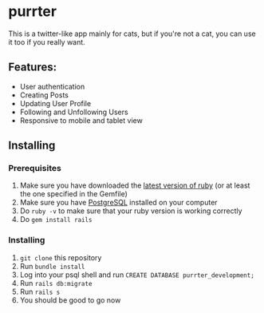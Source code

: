 # purrter

This is a twitter-like app mainly for cats, but if you're not a cat, you can use it too if you really want.

## Features:

* User authentication
* Creating Posts
* Updating User Profile
* Following and Unfollowing Users
* Responsive to mobile and tablet view

## Installing

### Prerequisites
1. Make sure you have downloaded the [latest version of ruby](https://www.ruby-lang.org/en/downloads/) (or at least the one specified in the Gemfile)
2. Make sure you have [PostgreSQL](https://www.postgresql.org/download/) installed on your computer
3. Do `ruby -v` to make sure that your ruby version is working correctly
4. Do `gem install rails`

### Installing
1. `git clone` this repository
2. Run `bundle install`
3. Log into your psql shell and run `CREATE DATABASE purrter_development;`
3. Run `rails db:migrate`
4. Run `rails s`
5. You should be good to go now
